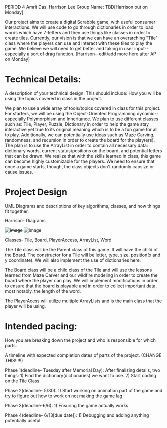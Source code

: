 PERIOD 4
Amrit Das, Harrison Lee
Group Name: TBD[Harrison out on Monday]

Our project aims to create a digital Scrabble game, with useful consumer interactions. We will use code to go through dictionaries in order to load words which have 7-letters and then use things like classes in order to create tiles. Currently, our vision is that we can have an overarching "Tile" class where the players can use and interact with these tiles to play the game. We believe we will need to get better and taking in user input--especially a sort of drag function. (Harrison--edit/add more here after AP on Monday)
# Technical Details:
A description of your technical design. This should include: 
How you will be using the topics covered in class in the project.

We plan to use a wide array of tools/topics covered in class for this project. For starters, we will be using the Object-Oriented Programming dynamic--especially Polymorphism and Inheritance. We plan to use different classes such as: Tile, Player, Puzzle, Dictionary in order to help the game stay interactive yet true to its original meaning which is to be a fun game for all to play. Additionally, we can potentially use ideas such as Maze Carving, randomness, and recursion in order to create the board for the play(ers). The plan is to use the ArrayList in order to contain all necessary data: dictionary words, current status/positions on the board, and potential letters that can be drawn. We realize that with the skills learned in class, this game can become highly customizable for the players. We need to ensure that once a game starts, though, the class objects don't randomly capsize or cause issues. 


     
# Project Design

UML Diagrams and descriptions of key algorithms, classes, and how things fit together.

Harrison- Diagrams


~~![image](https://github.com/user-attachments/assets/ef51e1e5-c39a-4802-9ca0-404d57d006fb)~~
![image](https://github.com/user-attachments/assets/34ecaef7-f8b5-40c8-9e6d-fea6416e87e4)




Classes- Tile, Board, PlayerAccess, ArrayList, Word

The Tile class will be the Parent class of this game. It will have the child of the Board. The constructor for a Tile will be letter, type, size, position(x and y coordinate). We will also implement the use of dictionaries here.

The Board class will be a child class of the Tile and will use the lessons learned from Maze Carver and our wildfire modeling in order to create the board where the player can play. We will implement modifications in order to ensure that the board is playable and in order to collect important data, most notably, the length of the word.

The PlayerAcess will utilize multiple ArrayLists and is the main class that the player will be using.

    
# Intended pacing:

How you are breaking down the project and who is responsible for which parts.

A timeline with expected completion dates of parts of the project. (CHANGE THIS!!!!!)

Phase 1(deadline- Tuesday after Memorial Day): After finalizing details, two things: 1) Find the dictionary(dictionaries) we want to use. 2) Start coding on the Tile Class

Phase 2(deadline- 5/30): 1) Start working on animation part of the game and try to figure out how to work on not making the game lag

Phase 3(deadline-6/6): 1) Ensuring the game actually works

Phase 4(deadline- 6/13[due date]): 1) Debugging and adding anything potentially useful



